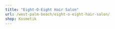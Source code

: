 ```yaml
---
title: "Eight-O-Eight Hair Salon"
url: /west-palm-beach/eight-o-eight-hair-salon/
shop: Kosmetik
---
```


